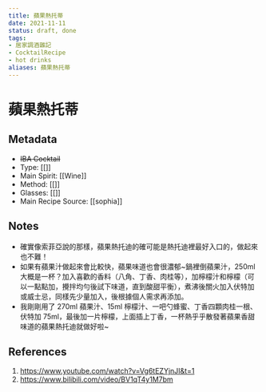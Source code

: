 ```yaml
---
title: 蘋果熱托蒂
date: 2021-11-11
status: draft, done
tags:
- 居家調酒雜記
- CocktailRecipe
- hot drinks
aliases: 蘋果熱托蒂
---
```

# 蘋果熱托蒂

## Metadata
- ~~IBA Cocktail~~
- Type: [[]]
- Main Spirit: [[Wine]]
- Method: [[]]
- Glasses: [[]]
- Main Recipe Source: [[sophia]]

## Notes
- 確實像索菲亞說的那樣，蘋果熱托迪的確可能是熱托迪裡最好入口的，做起來也不難！
- 如果有蘋果汁做起來會比較快，蘋果味道也會很濃郁~鍋裡倒蘋果汁，250ml 大概是一杯？加入喜歡的香料（八角、丁香、肉桂等），加檸檬汁和檸檬（可以一點點加，攪拌均勻後試下味道，直到酸甜平衡），煮沸後關火加入伏特加或威士忌，同樣先少量加入，後根據個人需求再添加。
- 我剛剛用了 270ml 蘋果汁、15ml 檸檬汁、一吧勺蜂蜜、丁香四顆肉桂一根、伏特加 75ml，最後加一片檸檬，上面插上丁香，一杯熱乎乎散發著蘋果香甜味道的蘋果熱托迪就做好啦~

## References
1.  https://www.youtube.com/watch?v=Vg6tEZYjnJI&t=1
2.  https://www.bilibili.com/video/BV1qT4y1M7bm
